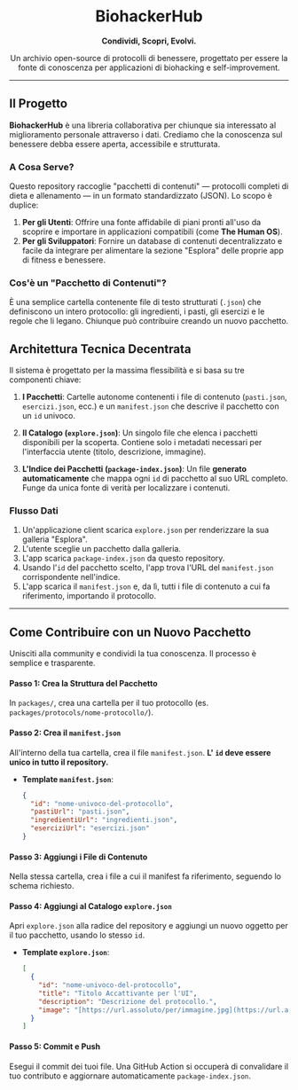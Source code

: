 <div align="center">
  <h1>BiohackerHub</h1>
  <p>
    <strong>Condividi, Scopri, Evolvi.</strong>
  </p>
  <p>
    Un archivio open-source di protocolli di benessere, progettato per essere la fonte di conoscenza per applicazioni di biohacking e self-improvement.
  </p>
</div>

---

## Il Progetto

**BiohackerHub** è una libreria collaborativa per chiunque sia interessato al miglioramento personale attraverso i dati. Crediamo che la conoscenza sul benessere debba essere aperta, accessibile e strutturata.

### A Cosa Serve?

Questo repository raccoglie "pacchetti di contenuti" — protocolli completi di dieta e allenamento — in un formato standardizzato (JSON). Lo scopo è duplice:
1.  **Per gli Utenti**: Offrire una fonte affidabile di piani pronti all'uso da scoprire e importare in applicazioni compatibili (come **The Human OS**).
2.  **Per gli Sviluppatori**: Fornire un database di contenuti decentralizzato e facile da integrare per alimentare la sezione "Esplora" delle proprie app di fitness e benessere.

### Cos'è un "Pacchetto di Contenuti"?

È una semplice cartella contenente file di testo strutturati (`.json`) che definiscono un intero protocollo: gli ingredienti, i pasti, gli esercizi e le regole che li legano. Chiunque può contribuire creando un nuovo pacchetto.

## Architettura Tecnica Decentrata

Il sistema è progettato per la massima flessibilità e si basa su tre componenti chiave:

1.  **I Pacchetti**: Cartelle autonome contenenti i file di contenuto (`pasti.json`, `esercizi.json`, ecc.) e un `manifest.json` che descrive il pacchetto con un `id` univoco.

2.  **Il Catalogo (`explore.json`)**: Un singolo file che elenca i pacchetti disponibili per la scoperta. Contiene solo i metadati necessari per l'interfaccia utente (titolo, descrizione, immagine).

3.  **L'Indice dei Pacchetti (`package-index.json`)**: Un file **generato automaticamente** che mappa ogni `id` di pacchetto al suo URL completo. Funge da unica fonte di verità per localizzare i contenuti.

### Flusso Dati

1.  Un'applicazione client scarica `explore.json` per renderizzare la sua galleria "Esplora".
2.  L'utente sceglie un pacchetto dalla galleria.
3.  L'app scarica `package-index.json` da questo repository.
4.  Usando l'`id` del pacchetto scelto, l'app trova l'URL del `manifest.json` corrispondente nell'indice.
5.  L'app scarica il `manifest.json` e, da lì, tutti i file di contenuto a cui fa riferimento, importando il protocollo.

---

## Come Contribuire con un Nuovo Pacchetto

Unisciti alla community e condividi la tua conoscenza. Il processo è semplice e trasparente.

#### **Passo 1: Crea la Struttura del Pacchetto**
In `packages/`, crea una cartella per il tuo protocollo (es. `packages/protocols/nome-protocollo/`).

#### **Passo 2: Crea il `manifest.json`**
All'interno della tua cartella, crea il file `manifest.json`. **L' `id` deve essere unico in tutto il repository.**

* **Template `manifest.json`**:
    ```json
    {
      "id": "nome-univoco-del-protocollo",
      "pastiUrl": "pasti.json",
      "ingredientiUrl": "ingredienti.json",
      "eserciziUrl": "esercizi.json"
    }
    ```

#### **Passo 3: Aggiungi i File di Contenuto**
Nella stessa cartella, crea i file a cui il manifest fa riferimento, seguendo lo schema richiesto.

#### **Passo 4: Aggiungi al Catalogo `explore.json`**
Apri `explore.json` alla radice del repository e aggiungi un nuovo oggetto per il tuo pacchetto, usando lo stesso `id`.

* **Template `explore.json`**:
    ```json
    [
      {
        "id": "nome-univoco-del-protocollo",
        "title": "Titolo Accattivante per l'UI",
        "description": "Descrizione del protocollo.",
        "image": "[https://url.assoluto/per/immagine.jpg](https://url.assoluto/per/immagine.jpg)"
      }
    ]
    ```

#### **Passo 5: Commit e Push**
Esegui il commit dei tuoi file. Una GitHub Action si occuperà di convalidare il tuo contributo e aggiornare automaticamente `package-index.json`.
